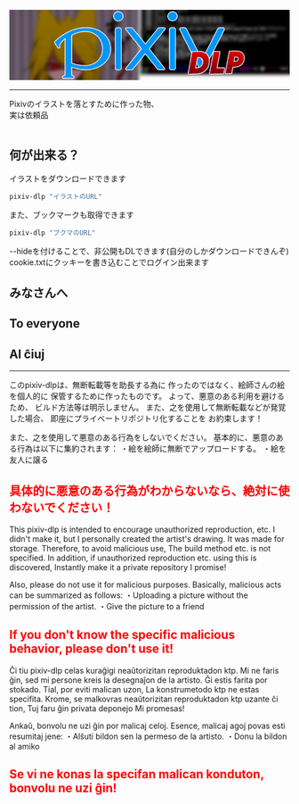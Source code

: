 [![pixiv-dlp](banner.png)](#readme)
___
Pixivのイラストを落とすために作った物、<BR>
実は依頼品<BR>
<BR>

## 何が出来る？
イラストをダウンロードできます
```bash
pixiv-dlp "イラストのURL"
```
また、ブックマークも取得できます
```bash
pixiv-dlp "ブクマのURL"
```
--hideを付けることで、非公開もDLできます(自分のしかダウンロードできんぞ)<BR>
cookie.txtにクッキーを書き込むことでログイン出来ます

## みなさんへ
## To everyone
## Al ĉiuj
___

このpixiv-dlpは、無断転載等を助長する為に
作ったのではなく、絵師さんの絵を個人的に
保管するために作ったものです。
よって、悪意のある利用を避けるため、
ビルド方法等は明示しません。
また、之を使用して無断転載などが発覚した場合、
即座にプライベートリポジトリ化することを
お約束します！

また、之を使用して悪意のある行為をしないでください。
基本的に、悪意のある行為は以下に集約されます：
・絵を絵師に無断でアップロードする。
・絵を友人に譲る
## <span style="color: red;">具体的に悪意のある行為がわからないなら、絶対に使わないでください！</span>

This pixiv-dlp is intended to encourage unauthorized reproduction, etc.
I didn't make it, but I personally created the artist's drawing.
It was made for storage.
Therefore, to avoid malicious use,
The build method etc. is not specified.
In addition, if unauthorized reproduction etc. using this is discovered,
Instantly make it a private repository
I promise!

Also, please do not use it for malicious purposes.
Basically, malicious acts can be summarized as follows:
・Uploading a picture without the permission of the artist.
・Give the picture to a friend

## <span style="color: red;">If you don't know the specific malicious behavior, please don't use it!</span>

Ĉi tiu pixiv-dlp celas kuraĝigi neaŭtorizitan reproduktadon ktp.
Mi ne faris ĝin, sed mi persone kreis la desegnaĵon de la artisto.
Ĝi estis farita por stokado.
Tial, por eviti malican uzon,
La konstrumetodo ktp ne estas specifita.
Krome, se malkovras neaŭtorizitan reproduktadon ktp uzante ĉi tion,
Tuj faru ĝin privata deponejo
Mi promesas!

Ankaŭ, bonvolu ne uzi ĝin por malicaj celoj.
Esence, malicaj agoj povas esti resumitaj jene:
・Alŝuti bildon sen la permeso de la artisto.
・Donu la bildon al amiko

## <span style="color: red;">Se vi ne konas la specifan malican konduton, bonvolu ne uzi ĝin!</span>